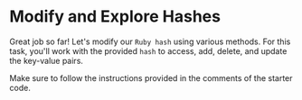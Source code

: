 # Modify and Explore Hashes

Great job so far! Let's modify our `Ruby hash` using various methods. For this task, you'll work with the provided `hash` to access, add, delete, and update the key-value pairs.

Make sure to follow the instructions provided in the comments of the starter code.